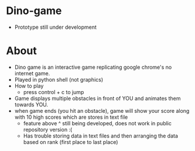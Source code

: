 # Dino-game
 - Prototype still under development
# About
 - Dino game is an interactive game replicating google chrome's no internet game.
 - Played in python shell (not graphics)
 - How to play
    - press control + c to jump
 - Game displays multiple obstacles in front of YOU and animates them towards YOU.
 - when game ends (you hit an obstacle), game will show your score along with 10 high scores which are stores in text file
    - feature above ^ still being developed, does not work in public repository version :(
    - Has trouble storing data in text files and then arranging the data based on rank (first place to last place)

